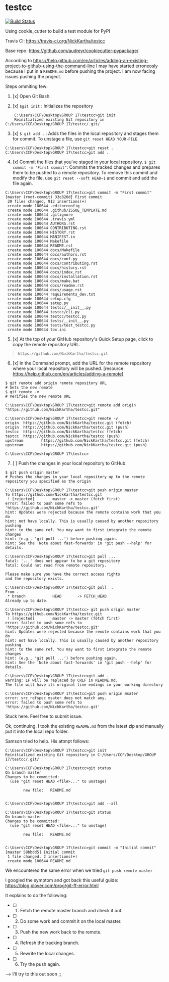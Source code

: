 # testcc

[![Build Status](https://travis-ci.org/NickKartha/testcc.svg?branch=master)](https://travis-ci.org/NickKartha/testcc)

Using cookie_cutter to build a test module for PyPI

Travis CI: https://travis-ci.org/NickKartha/testcc

Base repo: https://github.com/audreyr/cookiecutter-pypackage/

According to https://help.github.com/en/articles/adding-an-existing-project-to-github-using-the-command-line
I may have started erroneosly because I put in a `README.md` before pushing the project.
I am now facing issues pushing the project.

Steps ommiting few:

1. [x] Open Git Bash.

2. [x] `$git init` : Initializes the repository
```
    C:\Users\CCF\Desktop\GROUP 17\testcc>git init
    Reinitialized existing Git repository in C:/Users/CCF/Desktop/GROUP 17/testcc/.git/
```
3. [x] `$ git add .` : Adds the files in the local repository and stages them for commit. 
To unstage a file, use `git reset HEAD YOUR-FILE`.
```
C:\Users\CCF\Desktop\GROUP 17\testcc>git reset .
C:\Users\CCF\Desktop\GROUP 17\testcc>git add .
```

4. [x] Commit the files that you've staged in your local repository.
`$ git commit -m "First commit"`: Commits the tracked changes and prepares them to be pushed to a remote repository. 
To remove this commit and modify the file, use `git reset --soft HEAD~1` and commit and add the file again.
```
C:\Users\CCF\Desktop\GROUP 17\testcc>git commit -m "First commit"
[master (root-commit) 33c826d] First commit
 29 files changed, 913 insertions(+)
 create mode 100644 .editorconfig
 create mode 100644 .github/ISSUE_TEMPLATE.md
 create mode 100644 .gitignore
 create mode 100644 .travis.yml
 create mode 100644 AUTHORS.rst
 create mode 100644 CONTRIBUTING.rst
 create mode 100644 HISTORY.rst
 create mode 100644 MANIFEST.in
 create mode 100644 Makefile
 create mode 100644 README.rst
 create mode 100644 docs/Makefile
 create mode 100644 docs/authors.rst
 create mode 100644 docs/conf.py
 create mode 100644 docs/contributing.rst
 create mode 100644 docs/history.rst
 create mode 100644 docs/index.rst
 create mode 100644 docs/installation.rst
 create mode 100644 docs/make.bat
 create mode 100644 docs/readme.rst
 create mode 100644 docs/usage.rst
 create mode 100644 requirements_dev.txt
 create mode 100644 setup.cfg
 create mode 100644 setup.py
 create mode 100644 testcc/__init__.py
 create mode 100644 testcc/cli.py
 create mode 100644 testcc/testcc.py
 create mode 100644 tests/__init__.py
 create mode 100644 tests/test_testcc.py
 create mode 100644 tox.ini
```

5. [x] At the top of your GitHub repository's Quick Setup page, click  to copy the remote repository URL.
> `https://github.com/NickKartha/testcc.git`

6. [x] In the Command prompt, add the URL for the remote repository where your local repository will be pushed.
[resource: https://help.github.com/en/articles/adding-a-remote]
```
$ git remote add origin remote repository URL
# Sets the new remote
$ git remote -v
# Verifies the new remote URL
```
```
C:\Users\CCF\Desktop\GROUP 17\testcc>git remote add origin "https://github.com/NickKartha/testcc.git"

C:\Users\CCF\Desktop\GROUP 17\testcc>git remote -v
origin  https://github.com/NickKartha/testcc.git (fetch)
origin  https://github.com/NickKartha/testcc.git (push)
testcc  https://github.com/NickKartha/testcc (fetch)
testcc  https://github.com/NickKartha/testcc (push)
upstream        https://github.com/NickKartha/testcc.git (fetch)
upstream        https://github.com/NickKartha/testcc.git (push)

C:\Users\CCF\Desktop\GROUP 17\testcc>
```

7. [ ] Push the changes in your local repository to GitHub.
```
$ git push origin master
# Pushes the changes in your local repository up to the remote repository you specified as the origin
```
```
C:\Users\CCF\Desktop\GROUP 17\testcc>git push origin master
To https://github.com/NickKartha/testcc.git
 ! [rejected]        master -> master (fetch first)
error: failed to push some refs to 'https://github.com/NickKartha/testcc.git'
hint: Updates were rejected because the remote contains work that you do
hint: not have locally. This is usually caused by another repository pushing
hint: to the same ref. You may want to first integrate the remote changes
hint: (e.g., 'git pull ...') before pushing again.
hint: See the 'Note about fast-forwards' in 'git push --help' for details.

C:\Users\CCF\Desktop\GROUP 17\testcc>git pull ...
fatal: '...' does not appear to be a git repository
fatal: Could not read from remote repository.

Please make sure you have the correct access rights
and the repository exists.

C:\Users\CCF\Desktop\GROUP 17\testcc>git pull  .
From .
 * branch            HEAD       -> FETCH_HEAD
Already up to date.

C:\Users\CCF\Desktop\GROUP 17\testcc> git push origin master
To https://github.com/NickKartha/testcc.git
 ! [rejected]        master -> master (fetch first)
error: failed to push some refs to 'https://github.com/NickKartha/testcc.git'
hint: Updates were rejected because the remote contains work that you do
hint: not have locally. This is usually caused by another repository pushing
hint: to the same ref. You may want to first integrate the remote changes
hint: (e.g., 'git pull ...') before pushing again.
hint: See the 'Note about fast-forwards' in 'git push --help' for details.

C:\Users\CCF\Desktop\GROUP 17\testcc>git add .
warning: LF will be replaced by CRLF in README.md.
The file will have its original line endings in your working directory

C:\Users\CCF\Desktop\GROUP 17\testcc>git push origin msater
error: src refspec msater does not match any.
error: failed to push some refs to 'https://github.com/NickKartha/testcc.git'
```

Stuck here. Feel free to submit issue.

Ok, continuing. I took the existing `README.md` from the latest zip and manually put it into the local repo folder.

Samson tried to help. His attmpt follows:
```
C:\Users\CCF\Desktop\GROUP 17\testcc>git init
Reinitialized existing Git repository in C:/Users/CCF/Desktop/GROUP 17/testcc/.git/

C:\Users\CCF\Desktop\GROUP 17\testcc>git status
On branch master
Changes to be committed:
  (use "git reset HEAD <file>..." to unstage)

        new file:   README.md


C:\Users\CCF\Desktop\GROUP 17\testcc>git add --all

C:\Users\CCF\Desktop\GROUP 17\testcc>git status
On branch master
Changes to be committed:
  (use "git reset HEAD <file>..." to unstage)

        new file:   README.md


C:\Users\CCF\Desktop\GROUP 17\testcc>git commit -m "Initial commit"
[master 58bbdd5] Initial commit
 1 file changed, 2 insertions(+)
 create mode 100644 README.md

```
We encountered the same error when we tried `git push remote master`

I googled the symptom and got back this useful guide: https://blog.plover.com/prog/git-ff-error.html

It explains to do the following:

+ [ ] 1. Fetch the remote master branch and check it out.

+ [ ] 2. Do some work and commit it on the local master.

+ [ ] 3. Push the new work back to the remote.

+ [ ] 4. Refresh the tracking branch.

+ [ ] 5. Rewrite the local changes.

+ [ ] 6. Try the push again.

--> I'll try to this out soon ;;

